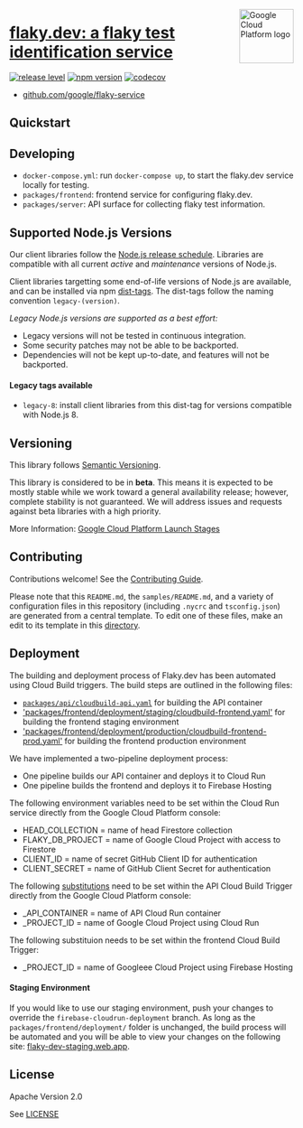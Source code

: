 [//]: # "This README.md file is auto-generated, all changes to this file will be lost."
[//]: # "To regenerate it, use `python -m synthtool`."
<img src="https://avatars2.githubusercontent.com/u/2810941?v=3&s=96" alt="Google Cloud Platform logo" title="Google Cloud Platform" align="right" height="96" width="96"/>

# [flaky.dev: a flaky test identification service](https://github.com/google/flaky-service)

[![release level](https://img.shields.io/badge/release%20level-beta-yellow.svg?style=flat)](https://cloud.google.com/terms/launch-stages)
[![npm version](https://img.shields.io/npm/v/flaky-service.svg)](https://www.npmjs.org/package/flaky-service)
[![codecov](https://img.shields.io/codecov/c/github/google/flaky-service/master.svg?style=flat)](https://codecov.io/gh/google/flaky-service)


* [github.com/google/flaky-service](https://github.com/google/flaky-service)

## Quickstart

## Developing

* `docker-compose.yml`: run `docker-compose up`, to start the flaky.dev service
  locally for testing.
* `packages/frontend`: frontend service for configuring flaky.dev.
* `packages/server`: API surface for collecting flaky test information.

## Supported Node.js Versions

Our client libraries follow the [Node.js release schedule](https://nodejs.org/en/about/releases/).
Libraries are compatible with all current _active_ and _maintenance_ versions of
Node.js.

Client libraries targetting some end-of-life versions of Node.js are available, and
can be installed via npm [dist-tags](https://docs.npmjs.com/cli/dist-tag).
The dist-tags follow the naming convention `legacy-(version)`.

_Legacy Node.js versions are supported as a best effort:_

* Legacy versions will not be tested in continuous integration.
* Some security patches may not be able to be backported.
* Dependencies will not be kept up-to-date, and features will not be backported.

#### Legacy tags available

* `legacy-8`: install client libraries from this dist-tag for versions
  compatible with Node.js 8.

## Versioning

This library follows [Semantic Versioning](http://semver.org/).



This library is considered to be in **beta**. This means it is expected to be
mostly stable while we work toward a general availability release; however,
complete stability is not guaranteed. We will address issues and requests
against beta libraries with a high priority.




More Information: [Google Cloud Platform Launch Stages][launch_stages]

[launch_stages]: https://cloud.google.com/terms/launch-stages

## Contributing

Contributions welcome! See the [Contributing Guide](https://github.com/google/flaky-service/blob/master/CONTRIBUTING.md).

Please note that this `README.md`, the `samples/README.md`,
and a variety of configuration files in this repository (including `.nycrc` and `tsconfig.json`)
are generated from a central template. To edit one of these files, make an edit
to its template in this
[directory](https://github.com/googleapis/synthtool/tree/master/synthtool/gcp/templates/node_library).

## Deployment

The building and deployment process of Flaky.dev has been automated using Cloud Build triggers.  The build steps are outlined in the following files: 
* [`packages/api/cloudbuild-api.yaml`](./packages/api/cloudbuild-api.yaml) for building the API container
* ['packages/frontend/deployment/staging/cloudbuild-frontend.yaml'](./packages/frontend/deployment/staging/cloudbuild-frontend.yaml) for building the frontend staging environment
* ['packages/frontend/deployment/production/cloudbuild-frontend-prod.yaml'](./packages/frontend/deployment/production/cloudbuild-frontend-prod.yaml) for building the frontend production environment

We have implemented a two-pipeline deployment process:

* One pipeline builds our API container and deploys it to Cloud Run
* One pipeline builds the frontend and deploys it to Firebase Hosting

The following environment variables need to be set within the Cloud Run service directly from the Google Cloud Platform console:

* HEAD\_COLLECTION = name of head Firestore collection
* FLAKY\_DB\_PROJECT = name of Google Cloud Project with access to Firestore
* CLIENT\_ID = name of secret GitHub Client ID for authentication
* CLIENT\_SECRET = name of GitHub Client Secret for authentication

The following [substitutions](https://cloud.google.com/cloud-build/docs/configuring-builds/substitute-variable-values) need to be set within the API Cloud Build Trigger directly from the Google Cloud Platform console:

* \_API\_CONTAINER = name of API Cloud Run container
* \_PROJECT\_ID = name of Google Cloud Project using Cloud Run

The following substituion needs to be set within the frontend Cloud Build Trigger:

* \_PROJECT\_ID = name of Googleee Cloud Project using Firebase Hosting

#### Staging Environment

If you would like to use our staging environment, push your changes to override the `firebase-cloudrun-deployment` branch.  As long as the `packages/frontend/deployment/` folder is unchanged, the build process will be automated and you will be able to view your changes on the following site: [flaky-dev-staging.web.app](https://flaky-dev-staging.web.app).

## License

Apache Version 2.0

See [LICENSE](https://github.com/google/flaky-service/blob/master/LICENSE)
